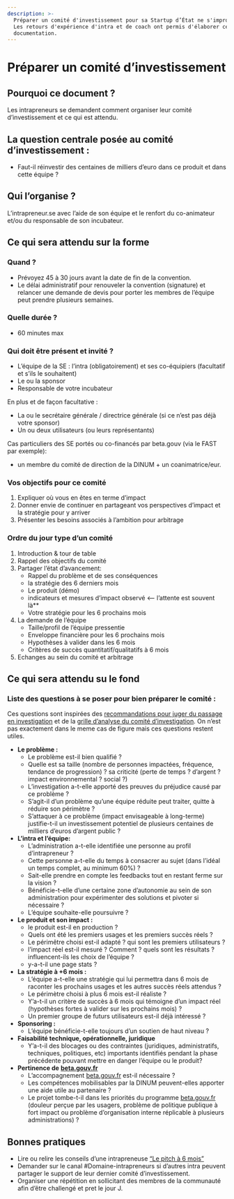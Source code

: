 ```yaml
---
description: >-
  Préparer un comité d'investissement pour sa Startup d’État ne s'improvise pas.
  Les retours d'expérience d'intra et de coach ont permis d'élaborer cette
  documentation.
---
```


# Préparer un comité d’investissement

## Pourquoi ce document ?

Les intrapreneurs se demandent comment organiser leur comité d’investissement et ce qui est attendu.

## La question centrale posée au comité d’investissement :

* Faut-il réinvestir des centaines de milliers d’euro dans ce produit et dans cette équipe ?

## Qui l’organise ?

L’intrapreneur.se avec l’aide de son équipe et le renfort du co-animateur et/ou du responsable de son incubateur.

## Ce qui sera attendu sur la forme

### Quand ?

* Prévoyez 45 à 30 jours avant la date de fin de la convention.
* Le délai administratif pour renouveler la convention \(signature\) et relancer une demande de devis pour porter les membres de l’équipe peut prendre plusieurs semaines.

### Quelle durée ?

* 60 minutes max

### Qui doit être présent et invité ?

* L’équipe de la SE : l’intra \(obligatoirement\) et ses co-équipiers \(facultatif et s’ils le souhaitent\)
* Le ou la sponsor
* Responsable de votre incubateur

En plus et de façon facultative :

* La ou le secrétaire générale / directrice générale \(si ce n’est pas déjà votre sponsor\)
* Un ou deux utilisateurs \(ou leurs représentants\)

Cas particuliers des SE portés ou co-financés par beta.gouv \(via le FAST par exemple\):

* un membre du comité de direction de la DINUM + un coanimatrice/eur.

### Vos objectifs pour ce comité

1. Expliquer où vous en êtes en terme d’impact
2. Donner envie de continuer en partageant vos perspectives d’impact et la stratégie pour y arriver
3. Présenter les besoins associés à l’ambition pour arbitrage

### Ordre du jour type d’un comité

1. Introduction & tour de table
2. Rappel des objectifs du comité
3. Partager l’état d’avancement:
   * Rappel du problème et de ses conséquences
   * la stratégie des 6 derniers mois
   * Le produit \(démo\)
   * indicateurs et mesures d’impact observé &lt;-- l’attente est souvent là\*\*
   * Votre stratégie pour les 6 prochains mois
4. La demande de l’équipe
   * Taille/profil de l’équipe pressentie
   * Enveloppe financière pour les 6 prochains mois
   * Hypothèses à valider dans les 6 mois
   * Critères de succès quantitatif/qualitatifs à 6 mois
5. Echanges au sein du comité et arbitrage

## Ce qui sera attendu su le fond

### Liste des questions à se poser pour bien préparer le comité :

Ces questions sont inspirées des [recommandations pour juger du passage en investigation](https://doc.incubateur.net/startups/la-vie-dune-se/investigation/criteres-devaluation) et de la [grille d’analyse du comité d’investigation](https://docs.google.com/document/d/1eo751v_vNCucueEBh_ggqb6iJeg4x6IrJuPRWi4Z-Ds/edit#). On n’est pas exactement dans le meme cas de figure mais ces questions restent utiles.

* **Le problème :**
  * Le problème est-il bien qualifié ?
  * Quelle est sa taille \(nombre de personnes impactées, fréquence, tendance de progression\) ? sa criticité \(perte de temps ? d’argent ? impact environnemental ? social ?\)
  * L’investigation a-t-elle apporté des preuves du préjudice causé par ce problème ?
  * S’agit-il d’un problème qu’une équipe réduite peut traiter, quitte à réduire son périmètre ?
  * S’attaquer à ce problème \(impact envisageable à long-terme\) justifie-t-il un investissement potentiel de plusieurs centaines de milliers d’euros d’argent public ?
* **L’intra et l’équipe:**
  * L’administration a-t-elle identifiée une personne au profil d’intrapreneur ?
  * Cette personne a-t-elle du temps à consacrer au sujet \(dans l’idéal un temps complet, au minimum 60%\) ?
  * Sait-elle prendre en compte les feedbacks tout en restant ferme sur la vision ?
  * Bénéficie-t-elle d’une certaine zone d’autonomie au sein de son administration pour expérimenter des solutions et pivoter si nécessaire ?
  * L’équipe souhaite-elle poursuivre ?
* **Le produit et son impact :**
  * le produit est-il en production ?
  * Quels ont été les premiers usages et les premiers succès réels ?
  * Le périmêtre choisi est-il adapté ? qui sont les premiers utilisateurs ?
  * l’impact réel est-il mesuré ? Comment ? quels sont les résultats ? influencent-ils les choix de l’équipe ?
  * y-a-t-il une page stats ?
* **La stratégie à +6 mois :**
  * L’équipe a-t-elle une stratégie qui lui permettra dans 6 mois de raconter les prochains usages et les autres succès réels attendus ?
  * Le périmètre choisi à plus 6 mois est-il réaliste ?
  * Y’a-t-il un critère de succès à 6 mois qui témoigne d’un impact réel \(hypothèses fortes à valider sur les prochains mois\) ?
  * Un premier groupe de futurs utilisateurs est-il déjà intéressé ?
* **Sponsoring :**
  * L’équipe bénéficie-t-elle toujours d’un soutien de haut niveau ?
* **Faisabilité technique, opérationnelle, juridique**
  * Y’a-t-il des blocages ou des contraintes \(juridiques, administratifs, techniques, politiques, etc\) importants identifiés pendant la phase précédente pouvant mettre en danger l’équipe ou le produit?
* **Pertinence de** [**beta.gouv.fr**](http://beta.gouv.fr)
  * L’accompagnement [beta.gouv.fr](http://beta.gouv.fr) est-il nécessaire ?
  * Les compétences mobilisables par la DINUM peuvent-elles apporter une aide utile au partenaire ?
  * Le projet tombe-t-il dans les priorités du programme [beta.gouv.fr](http://beta.gouv.fr) \(douleur perçue par les usagers, problème de politique publique à fort impact ou problème d’organisation interne réplicable à plusieurs administrations\) ?

## Bonnes pratiques

* Lire ou relire les conseils d’une intrapreneuse [“Le pitch à 6 mois”](https://blog.beta.gouv.fr/mtes/2018/10/05/le-pitch-a-6-mois/)
* Demander sur le canal \#Domaine-intrapreneurs si d’autres intra peuvent partager le support de leur dernier comité d’investissement.
* Organiser une répétition en sollicitant des membres de la communauté afin d’être challengé et pret le jour J.

